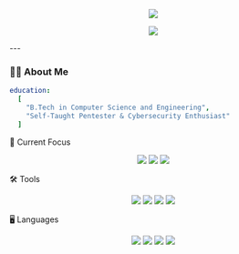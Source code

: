 <p align="center">
  <img src="https://readme-typing-svg.demolab.com/?font=Fira+Code&size=36&duration=2000&pause=500&color=F71B3B&center=true&vCenter=true&width=1000&lines=MADINENI+MADHAN+KUMAR" />
</p>

<p align="center">
  <img src="https://readme-typing-svg.demolab.com/?font=Fira+Code&size=26&duration=2000&pause=500&color=36BCF7&center=true&vCenter=true&width=1000&lines=Junior+Pentester+%7C+Cybersecurity+Learner" />
</p>
---

### 👨‍💻 About Me
```yaml
education:
  [
    "B.Tech in Computer Science and Engineering",
    "Self-Taught Pentester & Cybersecurity Enthusiast"
  ]
```
🔐 Current Focus
<p align="center"> <img src="https://img.shields.io/badge/Pentesting-FF0000?style=for-the-badge&logo=hackaday&logoColor=white" /> <img src="https://img.shields.io/badge/Bug%20Hunting-000000?style=for-the-badge&logo=bugcrowd&logoColor=white" /> <img src="https://img.shields.io/badge/Web%20Security-4285F4?style=for-the-badge&logo=vercel&logoColor=white" /> </p>
🛠️ Tools
<p align="center"> <img src="https://img.shields.io/badge/Kali%20Linux-268BEE?style=for-the-badge&logo=kalilinux&logoColor=white" /> <img src="https://img.shields.io/badge/Burp%20Suite-FF6633?style=for-the-badge&logo=burpsuite&logoColor=white" /> <img src="https://img.shields.io/badge/Metasploit-2E8B57?style=for-the-badge&logo=metasploit&logoColor=white" /> <img src="https://img.shields.io/badge/Wireshark-1679A7?style=for-the-badge&logo=wireshark&logoColor=white" /> </p>
🖥️ Languages
<p align="center"> <img src="https://img.shields.io/badge/Python-3776AB?style=for-the-badge&logo=python&logoColor=white" /> <img src="https://img.shields.io/badge/C-00599C?style=for-the-badge&logo=c&logoColor=white" /> <img src="https://img.shields.io/badge/Bash-4EAA25?style=for-the-badge&logo=gnu-bash&logoColor=white" /> <img src="https://img.shields.io/badge/SQL-4479A1?style=for-the-badge&logo=database&logoColor=white" /> </p>
